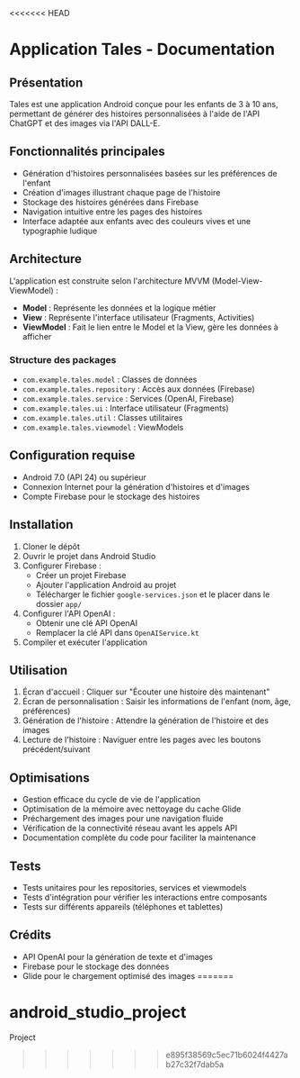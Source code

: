 <<<<<<< HEAD
# Application Tales - Documentation

## Présentation

Tales est une application Android conçue pour les enfants de 3 à 10 ans, permettant de générer des histoires personnalisées à l'aide de l'API ChatGPT et des images via l'API DALL-E.

## Fonctionnalités principales

- Génération d'histoires personnalisées basées sur les préférences de l'enfant
- Création d'images illustrant chaque page de l'histoire
- Stockage des histoires générées dans Firebase
- Navigation intuitive entre les pages des histoires
- Interface adaptée aux enfants avec des couleurs vives et une typographie ludique

## Architecture

L'application est construite selon l'architecture MVVM (Model-View-ViewModel) :

- **Model** : Représente les données et la logique métier
- **View** : Représente l'interface utilisateur (Fragments, Activities)
- **ViewModel** : Fait le lien entre le Model et la View, gère les données à afficher

### Structure des packages

- `com.example.tales.model` : Classes de données
- `com.example.tales.repository` : Accès aux données (Firebase)
- `com.example.tales.service` : Services (OpenAI, Firebase)
- `com.example.tales.ui` : Interface utilisateur (Fragments)
- `com.example.tales.util` : Classes utilitaires
- `com.example.tales.viewmodel` : ViewModels

## Configuration requise

- Android 7.0 (API 24) ou supérieur
- Connexion Internet pour la génération d'histoires et d'images
- Compte Firebase pour le stockage des histoires

## Installation

1. Cloner le dépôt
2. Ouvrir le projet dans Android Studio
3. Configurer Firebase :
   - Créer un projet Firebase
   - Ajouter l'application Android au projet
   - Télécharger le fichier `google-services.json` et le placer dans le dossier `app/`
4. Configurer l'API OpenAI :
   - Obtenir une clé API OpenAI
   - Remplacer la clé API dans `OpenAIService.kt`
5. Compiler et exécuter l'application

## Utilisation

1. Écran d'accueil : Cliquer sur "Écouter une histoire dès maintenant"
2. Écran de personnalisation : Saisir les informations de l'enfant (nom, âge, préférences)
3. Génération de l'histoire : Attendre la génération de l'histoire et des images
4. Lecture de l'histoire : Naviguer entre les pages avec les boutons précédent/suivant

## Optimisations

- Gestion efficace du cycle de vie de l'application
- Optimisation de la mémoire avec nettoyage du cache Glide
- Préchargement des images pour une navigation fluide
- Vérification de la connectivité réseau avant les appels API
- Documentation complète du code pour faciliter la maintenance

## Tests

- Tests unitaires pour les repositories, services et viewmodels
- Tests d'intégration pour vérifier les interactions entre composants
- Tests sur différents appareils (téléphones et tablettes)

## Crédits

- API OpenAI pour la génération de texte et d'images
- Firebase pour le stockage des données
- Glide pour le chargement optimisé des images
=======
# android_studio_project
Project
>>>>>>> e895f38569c5ec71b6024f4427ab27c32f7dab5a

